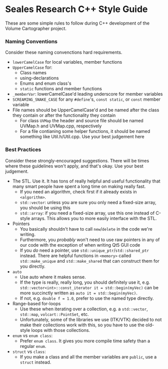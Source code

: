Seales Research C++ Style Guide
===============================

These are some simple rules to follow during C++ development of the Volume Cartographer project.

### Naming Conventions
Consider these naming convenctions hard requirements.

* `lowerCamelCase` for local variables, member functions
* `UpperCamelCase` for:
    * Class names
    * using-declarations
    * Enums and enum class's
    * `static` functions and member functions
* `_memberVar`: lowerCamelCase'd leading underscore for member variables
* `SCREAMING_SNAKE_CASE` for any `#define`'s, `const static`, or `const` member variable
* File names should be UpperCamelCase'd and be named after the class they contain or after the functionality they contain
    * For class `UVMap` the header and source file should be named UVMap.h and UVMap.cpp, respectively
    * For a file contianing some helper functions, it should be named something like Util.h/Util.cpp. Use your best judgement here

### Best Practices
Consider these strongly-encouraged suggestions. There will be times where these guidelines won't apply, and that's okay. Use your best judgement.

* The STL. Use it. It has tons of really helpful and useful functionality that many smart people have spent a long time on making really fast.
    * If you need an algorithm, check first if it already exists in `<algorithm>`.
    * `std::vector`: unless you are sure you only need a fixed-size array, you should be using this
    * `std::array`: if you need a fixed-size array, use this one instead of C-style arrays. This allows you to more easily interface with the STL.
* Pointers
    * You basically shouldn't have to call `new`/`delete` in the code we're writing.
    * Furthermore, you _probably_ won't need to use raw pointers in any of our code with the exception of when writing Qt5 GUI code
    * If you _do_ need a pointer, use `std::unique_ptr`/`std::shared_ptr` instead. There are helpful functions in `<memory>` called `std::make_unique` and `std::make_shared` that can construct them for you directly.
* `auto`
    * Use auto where it makes sense.
    * If the type is really, really long, you should definitely use it, e.g. `std::vector<int>::const_iterator it = std::begin(myVec)` can be more succinctly written as `auto it = std::begin(myVec)`.
    * If not, e.g. `double f = 1.0`, prefer to use the named type directly.
* Range-based for-loops
    * Use these when iterating over a collection, e.g. a `std::vector`, `std::map`, `volcart::PointSet`, etc.
    * Unfortunately, some of the libraries we use (ITK/VTK) decided to not make their collections work with this, so you have to use the old-style loops with those collections.
* `enum` vs `enum class`:
    * Prefer `enum class`. It gives you more compile time safety than a regular `enum`.
* `struct` vs `class`:
    * If you make a class and all the member variables are `public`, use a `struct` instead.